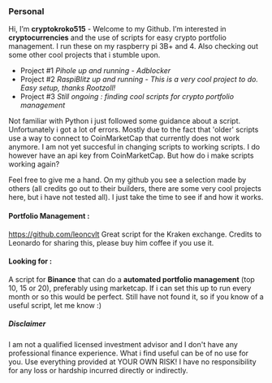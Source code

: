 ### Personal
Hi, I’m **cryptokroko515** - Welcome to my Github. I’m interested in **cryptocurrencies** and the use of scripts for easy crypto portfolio management. I run these on my raspberry pi 3B+ and 4. Also checking out some other cool projects that i stumble upon. 

* Project #1 _Pihole up and running - Adblocker_ 
* Project #2 _RaspiBlitz up and running - This is a very cool project to do. Easy setup, thanks Rootzoll!_
* Project #3 _Still ongoing : finding cool scripts for crypto portfolio management_

Not familiar with Python i just followed some guidance about a script. Unfortunately i got a lot of errors. Mostly due to the fact that 'older' scripts use a way to connect to CoinMarketCap that currently does not work anymore. I am not yet succesful in changing scripts to working scripts. I do however have an api key from CoinMarketCap. But how do i make scripts working again?

Feel free to give me a hand. On my github you see a selection made by others (all credits go out to their builders, there are some very cool projects here, but i have not tested all). I just take the time to see if and how it works. 

#### **Portfolio Management :**
https://github.com/leoncvlt Great script for the Kraken exchange. Credits to Leonardo for sharing this, please buy him coffee if you use it.


#### Looking for :
A script for **Binance** that can do a **automated portfolio management** (top 10, 15 or 20), preferably using marketcap. If i can set this up to run every month or so this would be perfect. Still have not found it, so if you know of a useful script, let me know :)

##### Disclaimer
I am not a qualified licensed investment advisor and I don't have any professional finance experience. What i find useful can be of no use for you. Use everything provided at YOUR OWN RISK! I have no responsibility for any loss or hardship incurred directly or indirectly.

<!---
cryptokroko515/cryptokroko515 is a ✨ special ✨ repository because its `README.md` (this file) appears on your GitHub profile.
You can click the Preview link to take a look at your changes.
--->
